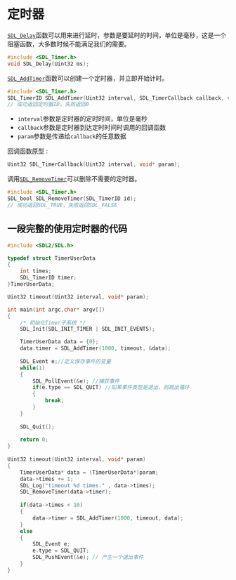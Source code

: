 # 定时器  
[`SDL_Delay`](http://wiki.libsdl.org/SDL_Delay)函数可以用来进行延时，参数是要延时的时间，单位是毫秒，这是一个阻塞函数，大多数时候不能满足我们的需要。   
```C
#include <SDL_Timer.h>
void SDL_Delay(Uint32 ms);
```

[`SDL_AddTimer`](http://wiki.libsdl.org/SDL_AddTimer)函数可以创建一个定时器，并立即开始计时。
```C
#include <SDL_Timer.h>
SDL_TimerID SDL_AddTimer(Uint32 interval, SDL_TimerCallback callback, void* param);
// 成功返回定时器ID，失败返回0
```
* `interval`参数是定时器的定时时间，单位是毫秒
* `callback`参数是定时器到达定时时间时调用的回调函数
* `param`参数是传递给`callback`的任意数据

回调函数原型 :  
```C
Uint32 SDL_TimerCallback(Uint32 interval, void* param);
```

调用[`SDL_RemoveTimer`](http://wiki.libsdl.org/SDL_RemoveTimer)可以删除不需要的定时器。  
```C
#include <SDL_Timer.h>
SDL_bool SDL_RemoveTimer(SDL_TimerID id);
// 成功返回SDL_TRUE，失败返回SDL_FALSE
```

## 一段完整的使用定时器的代码
```C
#include <SDL2/SDL.h>

typedef struct TimerUserData
{
    int times;
    SDL_TimerID timer;
}TimerUserData;

Uint32 timeout(Uint32 interval, void* param);

int main(int argc,char* argv[])
{
    /* 初始化Timer子系统 */
    SDL_Init(SDL_INIT_TIMER | SDL_INIT_EVENTS);

    TimerUserData data = {0};
    data.timer = SDL_AddTimer(1000, timeout, &data);
 
    SDL_Event e;//定义保存事件的变量
    while(1)
    {
        SDL_PollEvent(&e); //捕获事件
        if(e.type == SDL_QUIT) //如果事件类型是退出，则跳出循环
        {
            break;
        }
    }
    
    SDL_Quit();
     
    return 0;
}
 
Uint32 timeout(Uint32 interval, void* param)
{
    TimerUserData* data = (TimerUserData*)param;
    data->times += 1;
    SDL_Log("timeout %d times." , data->times);
    SDL_RemoveTimer(data->timer);
    
    if(data->times < 10)
    {
        data->timer = SDL_AddTimer(1000, timeout, data);
    }
    else
    {
        SDL_Event e;
        e.type = SDL_QUIT;
        SDL_PushEvent(&e); // 产生一个退出事件
    }
}
```